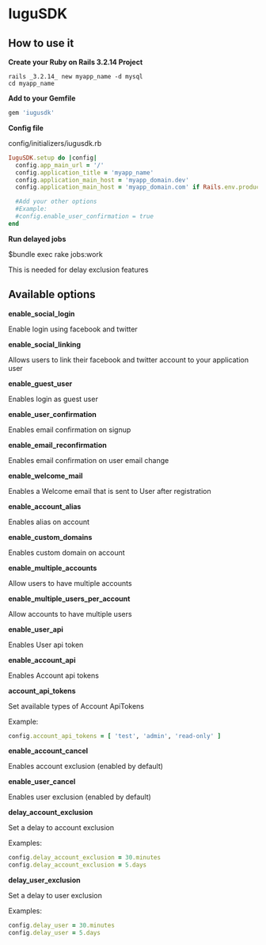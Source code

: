 IuguSDK
=========

How to use it
---------

**Create your Ruby on Rails 3.2.14 Project**

    rails _3.2.14_ new myapp_name -d mysql
    cd myapp_name

**Add to your Gemfile**
  
```ruby
gem 'iugusdk'
```

**Config file**

config/initializers/iugusdk.rb

```ruby
IuguSDK.setup do |config|
  config.app_main_url = '/'
  config.application_title = 'myapp_name'
  config.application_main_host = 'myapp_domain.dev'
  config.application_main_host = 'myapp_domain.com' if Rails.env.production?

  #Add your other options
  #Example:
  #config.enable_user_confirmation = true
end
```

**Run delayed jobs**

  $bundle exec rake jobs:work

This is needed for delay exclusion features


Available options
-----------

**enable_social_login**

  Enable login using facebook and twitter

**enable_social_linking**

  Allows users to link their facebook and twitter account to your application user

**enable_guest_user**

  Enables login as guest user

**enable_user_confirmation**

  Enables email confirmation on signup

**enable_email_reconfirmation**

  Enables email confirmation on user email change

**enable_welcome_mail**

  Enables a Welcome email that is sent to User after registration

**enable_account_alias**
  
  Enables alias on account

**enable_custom_domains**

  Enables custom domain on account

**enable_multiple_accounts**
  
  Allow users to have multiple accounts

**enable_multiple_users_per_account**

  Allow accounts to have multiple users

**enable_user_api**

  Enables User api token

**enable_account_api**

  Enables Account api tokens

**account_api_tokens**

  Set available types of Account ApiTokens

  Example:

```ruby
config.account_api_tokens = [ 'test', 'admin', 'read-only' ]
```

**enable_account_cancel**

  Enables account exclusion (enabled by default)

**enable_user_cancel**

  Enables user exclusion (enabled by default)

**delay_account_exclusion**

  Set a delay to account exclusion
  
  Examples:

```ruby  
config.delay_account_exclusion = 30.minutes
config.delay_account_exclusion = 5.days
```

**delay_user_exclusion**

  Set a delay to user exclusion
  
  Examples:
  
```ruby
config.delay_user = 30.minutes
config.delay_user = 5.days
```

